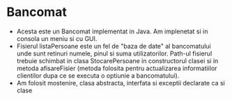 # Bancomat
- Acesta este un Bancomat implementat in Java. Am implenetat si in consola un meniu si cu GUI.
- Fisierul listaPersoane este un fel de "baza de date" al bancomatului unde sunt retinuri numele, pinul si suma utilizatorilor. Path-ul fisierul trebuie schimbat in clasa StocarePersoane in constructorul clasei si in metoda afisareFisier (metoda folosita pentru actualizarea informatiilor clientilor dupa ce se executa o optiunie a bancomatului).
- Am folosit mostenire, clasa abstracta, interfata si exceptii declarate ca si clase
